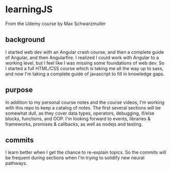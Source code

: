 # learningJS
From the Udemy course by Max Schwarzmuller

## background
I started web dev with an Angular crash course, and then a complete guide of Angular, and then Angularfire. I realized I could work with Angular to a working level, but I feel like I was missing some foundations of web dev. So I started a full HTML/CSS course which is taking me all the way up to sass, and now I'm taking a complete guide of javascript to fill in knowledge gaps.

## purpose
In addition to my personal course notes and the course videos, I'm working with this repo to keep a catalog of notes. The first several sections will be somewhat dull, as they cover data types, operators, debugging, if/else blocks, functions, and OOP. I'm looking forward to events, libraries & frameworks, promises & callbacks, as well as nodejs and testing.

## commits
I learn better when I get the chance to re-explain topics. So the commits will be frequent during sections when I'm trying to solidify new neural pathways.
